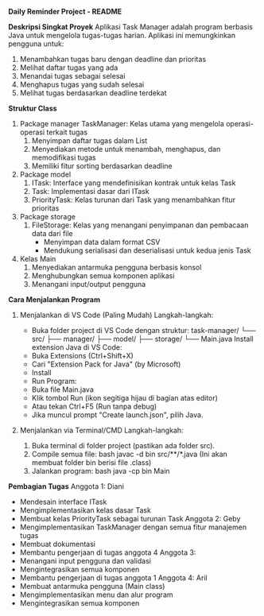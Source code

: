 **Daily Reminder Project - README**

**Deskripsi Singkat Proyek**
Aplikasi Task Manager adalah program berbasis Java untuk mengelola tugas-tugas harian. Aplikasi ini memungkinkan pengguna untuk:
1. Menambahkan tugas baru dengan deadline dan prioritas
2. Melihat daftar tugas yang ada
3. Menandai tugas sebagai selesai
4. Menghapus tugas yang sudah selesai
5. Melihat tugas berdasarkan deadline terdekat

**Struktur Class**
1. Package manager
   TaskManager: Kelas utama yang mengelola operasi-operasi terkait tugas
   1. Menyimpan daftar tugas dalam List
   2. Menyediakan metode untuk menambah, menghapus, dan memodifikasi tugas
   3. Memiliki fitur sorting berdasarkan deadline
2. Package model
   1. ITask: Interface yang mendefinisikan kontrak untuk kelas Task
   2. Task: Implementasi dasar dari ITask
   3. PriorityTask: Kelas turunan dari Task yang menambahkan fitur prioritas
3. Package storage
   1. FileStorage: Kelas yang menangani penyimpanan dan pembacaan data dari file
      - Menyimpan data dalam format CSV
      - Mendukung serialisasi dan deserialisasi untuk kedua jenis Task
4. Kelas Main
   1. Menyediakan antarmuka pengguna berbasis konsol
   2. Menghubungkan semua komponen aplikasi
   3. Menangani input/output pengguna

**Cara Menjalankan Program**
1. Menjalankan di VS Code (Paling Mudah)
   Langkah-langkah:
   - Buka folder project di VS Code dengan struktur:
    task-manager/
    └── src/
        ├── manager/
        ├── model/
        ├── storage/
        └── Main.java
    Install extension Java di VS Code:
   - Buka Extensions (Ctrl+Shift+X)
   - Cari "Extension Pack for Java" (by Microsoft)
   - Install
   - Run Program:
   - Buka file Main.java
   - Klik tombol Run (ikon segitiga hijau di bagian atas editor)
   - Atau tekan Ctrl+F5 (Run tanpa debug)
   - Jika muncul prompt "Create launch.json", pilih Java.

2. Menjalankan via Terminal/CMD
   Langkah-langkah:
   1. Buka terminal di folder project (pastikan ada folder src).
   2. Compile semua file:
      bash
      javac -d bin src/**/*.java
      (Ini akan membuat folder bin berisi file .class)
   3. Jalankan program:
      bash
      java -cp bin Main

**Pembagian Tugas**
Anggota 1: Diani
  - Mendesain interface ITask
  - Mengimplementasikan kelas dasar Task
  - Membuat kelas PriorityTask sebagai turunan Task
Anggota 2: Geby
  - Mengimplementasikan TaskManager dengan semua fitur manajemen tugas
  - Membuat dokumentasi
  - Membantu pengerjaan di tugas anggota 4
Anggota 3:
  - Menangani input pengguna dan validasi
  - Mengintegrasikan semua komponen
  - Membantu pengerjaan di tugas anggota 1
Anggota 4: Aril
  - Membuat antarmuka pengguna (Main class)
  - Mengimplementasikan menu dan alur program
  - Mengintegrasikan semua komponen

